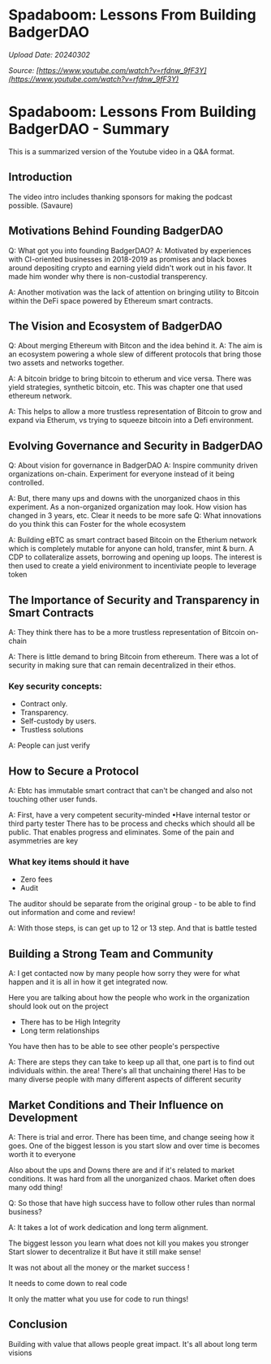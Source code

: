 # Spadaboom: Lessons From Building BadgerDAO

*Upload Date: 20240302*

*Source: [https://www.youtube.com/watch?v=rfdnw_9fF3Y](https://www.youtube.com/watch?v=rfdnw_9fF3Y)*


# Spadaboom: Lessons From Building BadgerDAO - Summary

This is a summarized version of the Youtube video in a Q&A format.

## Introduction

The video intro includes thanking sponsors for making the podcast possible. (Savaure)

## Motivations Behind Founding BadgerDAO

Q: What got you into founding BadgerDAO?
A: Motivated by experiences with CI-oriented businesses in 2018-2019 as promises and black boxes around depositing crypto and earning yield didn't work out in his favor. It made him wonder why there is non-custodial transperency.

A: Another motivation was the lack of attention on bringing utility to Bitcoin within the DeFi space powered by Ethereum smart contracts.

## The Vision and Ecosystem of BadgerDAO

Q: About merging Ethereum with Bitcon and the idea behind it.
A: The aim is an ecosystem powering a whole slew of different protocols that bring those two assets and networks together.

A: A bitcoin bridge to bring bitcoin to etherum and vice versa. There was yield strategies, synthetic bitcoin, etc. This was chapter one that used ethereum network.

A: This helps to allow a more trustless representation of Bitcoin to grow and expand via Etherum, vs trying to squeeze bitcoin into a Defi environment.

## Evolving Governance and Security in BadgerDAO

Q: About vision for governance in BadgerDAO
A: Inspire community driven organizations on-chain. Experiment for everyone instead of it being controlled.

A: But, there many ups and downs with the unorganized chaos in this experiment. As a non-organized organization may look. How vision has changed in 3 years, etc. Clear it needs to be more safe
Q: What innovations do you think this can Foster for the whole ecosystem

A: Building eBTC as smart contract based Bitcoin on the Etherium network which is completely mutable for anyone can hold, transfer, mint & burn. A CDP to collateralize assets, borrowing and opening up loops. The interest is then used to create a yield enivironment to incentiviate people to leverage token

## The Importance of Security and Transparency in Smart Contracts

A: They think there has to be a more trustless representation of Bitcoin on-chain

A: There is little demand to bring Bitcoin from ethereum. There was a lot of security in making sure that can remain decentralized in their ethos.

### Key security concepts:
* Contract only.
* Transparency.
* Self-custody by users.
* Trustless solutions

A: People can just verify

## How to Secure a Protocol

A: Ebtc has immutable smart contract that can't be changed and also not touching other user funds.

A: First, have a very competent security-minded
    •Have internal testor or third party tester
There has to be process and checks which should all be public.
That enables progress and eliminates. Some of the pain and asymmetries are key

### What key items should it have
*   Zero fees
*   Audit

The auditor should be separate from the original group - to be able to find out information and come and review!

A: With those steps, is can get up to 12 or 13 step. And that is battle tested
## Building a Strong Team and Community
A: I get contacted now by many people how sorry they were for what happen and it is all in how it get integrated now.

Here you are talking about how the people who work in the organization should look out on the project
*   There has to be High Integrity
*   Long term relationships

You have then has to be able to see other people's perspective

A: There are steps they can take to keep up all that, one part is to find out individuals within. the area! There's all that unchaining there! Has to be many diverse people with many different aspects of different security

## Market Conditions and Their Influence on Development

A: There is trial and error.
There has been time, and change seeing how it goes. One of the biggest lesson is you start slow and over time is becomes worth it to everyone

Also about the ups and Downs there are and if it's related to market conditions.
It was hard from all the unorganized chaos.
Market often does many odd thing!

Q: So those that have high success have to follow other rules than normal business?

A: It takes a lot of work dedication and long term alignment.

The biggest lesson you learn what does not kill you makes you stronger
Start slower to decentralize it
But have it still make sense!

It was not about all the money or the market success !

It needs to come down to real code

It only the matter what you use for code to run things!

## Conclusion

Building with value that allows people great impact. It's all about long term visions